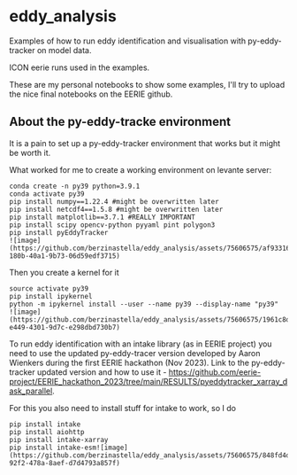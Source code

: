 # eddy_analysis
Examples of how to run eddy identification and visualisation with py-eddy-tracker on model data. 

ICON eerie runs used in the examples.

These are my personal notebooks to show some examples, I'll try to upload the nice final notebooks on the EERIE github.



## About the py-eddy-tracke environment

It is a pain to set up a py-eddy-tracker environment that works but it might be worth it.

What worked for me to create a working environment on levante server:

```
conda create -n py39 python=3.9.1
conda activate py39
pip install numpy==1.22.4 #might be overwritten later
pip install netcdf4==1.5.8 #might be overwritten later
pip install matplotlib==3.7.1 #REALLY IMPORTANT
pip install scipy opencv-python pyyaml pint polygon3
pip install pyEddyTracker
![image](https://github.com/berzinastella/eddy_analysis/assets/75606575/af93316b-180b-40a1-9b73-06d59edf3715)

```

Then you create a kernel for it

```
source activate py39
pip install ipykernel
python -m ipykernel install --user --name py39 --display-name "py39"
![image](https://github.com/berzinastella/eddy_analysis/assets/75606575/1961c8dd-e449-4301-9d7c-e298dbd730b7)

```


To run eddy identification with an intake library (as in EERIE project) you need to use the updated py-eddy-tracer version developed by Aaron Wienkers during the first EERIE hackathon (Nov 2023). Link to the py-eddy-tracker updated version and how to use it - https://github.com/eerie-project/EERIE_hackathon_2023/tree/main/RESULTS/pyeddytracker_xarray_dask_parallel.

For this you also need to install stuff for intake to work, so I do 

```
pip install intake
pip install aiohttp
pip install intake-xarray
pip install intake-esm![image](https://github.com/berzinastella/eddy_analysis/assets/75606575/848fd4df-92f2-478a-8aef-d7d4793a857f)


```





